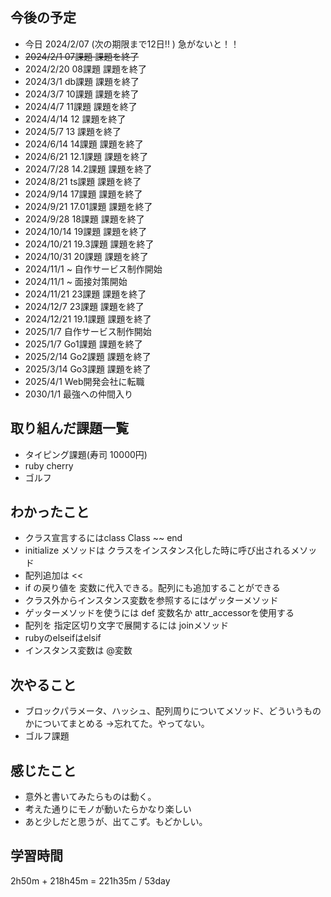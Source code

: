 ## 今後の予定
- 今日 2024/2/07 (次の期限まで12日!! ) 急がないと！！
- ~~2024/2/1 07課題 課題を終了~~
- 2024/2/20 08課題 課題を終了
- 2024/3/1 db課題 課題を終了
- 2024/3/7 10課題 課題を終了
- 2024/4/7 11課題 課題を終了
- 2024/4/14 12 課題を終了
- 2024/5/7 13 課題を終了
- 2024/6/14 14課題 課題を終了
- 2024/6/21 12.1課題 課題を終了
- 2024/7/28 14.2課題 課題を終了
- 2024/8/21 ts課題 課題を終了
- 2024/9/14 17課題 課題を終了
- 2024/9/21 17.01課題 課題を終了
- 2024/9/28 18課題 課題を終了
- 2024/10/14 19課題 課題を終了
- 2024/10/21 19.3課題 課題を終了
- 2024/10/31 20課題 課題を終了
- 2024/11/1 ~ 自作サービス制作開始
- 2024/11/1 ~ 面接対策開始
- 2024/11/21 23課題 課題を終了
- 2024/12/7 23課題 課題を終了
- 2024/12/21 19.1課題 課題を終了
- 2025/1/7 自作サービス制作開始
- 2025/1/7 Go1課題 課題を終了
- 2025/2/14 Go2課題 課題を終了
- 2025/3/14 Go3課題 課題を終了
- 2025/4/1 Web開発会社に転職
- 2030/1/1 最強への仲間入り

## 取り組んだ課題一覧
- タイピング課題(寿司 10000円)
- ruby cherry 
- ゴルフ
## わかったこと
- クラス宣言するにはclass Class ~~ end
- initialize メソッドは クラスをインスタンス化した時に呼び出されるメソッド
- 配列追加は << 
- if の戻り値を 変数に代入できる。配列にも追加することができる
- クラス外からインスタンス変数を参照するにはゲッターメソッド
- ゲッターメソッドを使うには def 変数名か attr_accessorを使用する
- 配列を 指定区切り文字で展開するには joinメソッド
- rubyのelseifはelsif
- インスタンス変数は @変数
## 次やること
- ブロックパラメータ、ハッシュ、配列周りについてメソッド、どういうものかについてまとめる ->忘れてた。やってない。
- ゴルフ課題
## 感じたこと
- 意外と書いてみたらものは動く。
- 考えた通りにモノが動いたらかなり楽しい
- あと少しだと思うが、出てこず。もどかしい。
## 学習時間
2h50m + 218h45m 
= 221h35m / 53day
